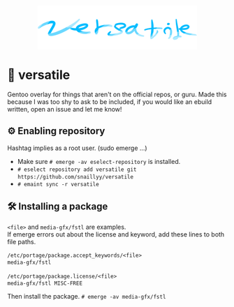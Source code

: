 <p align="center">
  <img src="versatile.png" alt="Repository's logo, versatile; supposed to look like a glassy theme but I'm not a great designer.">
</p>

# 🩵 versatile

Gentoo overlay for things that aren't on the official repos, or guru.
Made this because I was too shy to ask to be included, if you would like an ebuild written, open an issue and let me know!

## ⚙️ Enabling repository
Hashtag implies as a root user. (sudo emerge ...)
* Make sure `# emerge -av eselect-repository` is installed.
* `# eselect repository add versatile git https://github.com/snaillyy/versatile`
* `# emaint sync -r versatile`

## 🛠️ Installing a package
`<file>` and `media-gfx/fstl` are examples. \
If emerge errors out about the license and keyword, add these lines to both file paths.
```
/etc/portage/package.accept_keywords/<file>
media-gfx/fstl

/etc/portage/package.license/<file>
media-gfx/fstl MISC-FREE
```

Then install the package.
`# emerge -av media-gfx/fstl`
